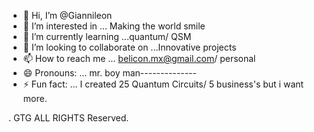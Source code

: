- 👋 Hi, I’m @Giannileon
- 👀 I’m interested in ... Making the world smile
- 🌱 I’m currently learning ...quantum/ QSM
- 💞️ I’m looking to collaborate on ...Innovative projects 
- 📫 How to reach me ... belicon.mx@gmail.com/ personal 
- 😄 Pronouns: ... mr. boy man--------------
- ⚡ Fun fact: ... I created 25 Quantum Circuits/ 5 business's but i want more.

<!---
Giannileon/Giannileon is a ✨ special ✨ repository because its `README.md` (this file) appears on your GitHub profile.
You can click the Preview link to take a look at your changes.
--->. GTG ALL RIGHTS Reserved. 
